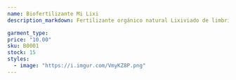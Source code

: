 ```yaml
---
name: Biofertilizante Mi Lixi
description_markdown: Fertilizante orgánico natural Lixiviado de limbriz californiana.

garment_type:
price: "10.00"
sku: B0001
stock: 15
styles:
  - image: "https://i.imgur.com/VmyKZ8P.png"
---
```

